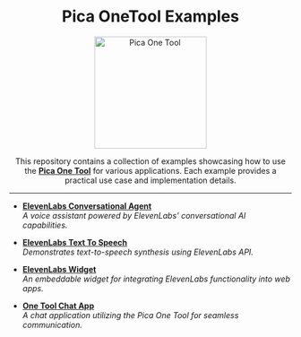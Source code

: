 <p align="center">
  <h1 align="center">Pica OneTool Examples</h1>
  <p align="center">
    <img src="https://assets.picaos.com/github/pica-man.png" width="200" alt="Pica One Tool">
  </p>
  <p align="center">
    This repository contains a collection of examples showcasing how to use the <strong><a href="https://docs.picaos.com/core/one-tool">Pica One Tool</a></strong> for various applications. Each example provides a practical use case and implementation details.
  </p>
</p>

---

- **[ElevenLabs Conversational Agent](./elevenlabs-conversational-ai-agent)**  
  *A voice assistant powered by ElevenLabs' conversational AI capabilities.*

- **[ElevenLabs Text To Speech](./elevenlabs-text-to-speech)**  
  *Demonstrates text-to-speech synthesis using ElevenLabs API.*

- **[ElevenLabs Widget](./elevenlabs-widget)**  
  *An embeddable widget for integrating ElevenLabs functionality into web apps.*

- **[One Tool Chat App](./onetool-chat-app)**  
  *A chat application utilizing the Pica One Tool for seamless communication.*